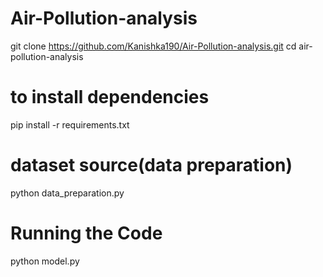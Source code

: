 # Air-Pollution-analysis
git clone https://github.com/Kanishka190/Air-Pollution-analysis.git
cd air-pollution-analysis
# to install dependencies
pip install -r requirements.txt
# dataset source(data preparation)
python data_preparation.py
# Running the Code
python model.py
